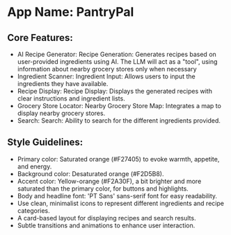 # **App Name**: PantryPal

## Core Features:

- AI Recipe Generator: Recipe Generation: Generates recipes based on user-provided ingredients using AI. The LLM will act as a "tool", using information about nearby grocery stores only when necessary
- Ingredient Scanner: Ingredient Input: Allows users to input the ingredients they have available.
- Recipe Display: Recipe Display: Displays the generated recipes with clear instructions and ingredient lists.
- Grocery Store Locator: Nearby Grocery Store Map: Integrates a map to display nearby grocery stores.
- Search: Search: Ability to search for the different ingredients provided.

## Style Guidelines:

- Primary color: Saturated orange (#F27405) to evoke warmth, appetite, and energy.
- Background color: Desaturated orange (#F2D5B8).
- Accent color: Yellow-orange (#F2A30F), a bit brighter and more saturated than the primary color, for buttons and highlights.
- Body and headline font: 'PT Sans' sans-serif font for easy readability.
- Use clean, minimalist icons to represent different ingredients and recipe categories.
- A card-based layout for displaying recipes and search results.
- Subtle transitions and animations to enhance user interaction.